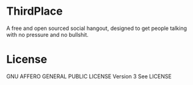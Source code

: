 # ThirdPlace
A free and open sourced social hangout, designed to get people talking with no pressure and no bullshit.

# License
GNU AFFERO GENERAL PUBLIC LICENSE Version 3
See LICENSE
